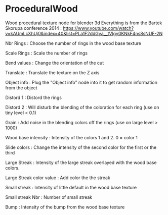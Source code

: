 # ProceduralWood
Wood procedural texture node for blender 3d
Everything is from the Bartek Skorupa conference 2014 : 
https://www.youtube.com/watch?v=kAUmLcXhUj0&index=40&list=PLa1F2ddGya__tVlgy0KNkF4ns8sNUF-2N


Nbr Rings : Choose the number of rings in the wood base texture

Scale Rings : Scale the number of rings

Bend values : Change the orientation of the cut

Translate : Translate the texture on the Z axis

Object info : Plug the "Object info" node into it to get random information from the object

Distord 1 : Distord the rings

Distord 2 : Will disturb the blending of the coloration for each ring (use on tiny level < 0.1)

Grain : Add noise in the blending colors off the rings (use on large level > 1000)

Wood base intensity : Intensity of the colors 1 and 2. 0 = color 1

Slide colors : Change the intensity of the second color for the first or the third

Large Streak : Intensity of the large streak overlayed with the wood base colors.

Large Streak color value : Add color the the streak

Small streak : Intensity of little default in the wood base texture

Small streak Nbr : Number of small streak

Bump : Intensity of the bump from the wood base texture



